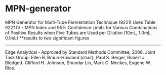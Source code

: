 # MPN-generator
MPN Generator for Multi-Tube Fermentation Technique (9221)
Uses Table 9221 IV - MPN Index and 95% Confidence Limits for Various Combinations of Positive Results when Five Tubes are Used per Dilution (10mL, 1.0mL, 0.1mL) **results to two significant figures


*** 
Edge Analytical - 
Approved by Standard Methods Committee, 2006.
Joint Task Group: Ellen B. Braun-Howland (chair), Paul S. Berger, Robert J.
Blodgett, Clifford H. Johnson, Shundar Lin, Mark C. Meckes, Eugene W. Rice.

